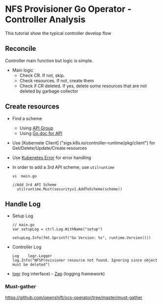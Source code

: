 # NFS Provisioner Go Operator - Controller Analysis

This tutorial show the typical controller develop flow


## Reconcile
Controller main function but logic is simple.

- Main logic
  - Check CR. If not, skip. 
  - Check resources. If not, create them
  - Check if CR deleted. If yes, delete some resources that are not deleted by garbage collector

## Create resources
- Find a scheme 
  - Using [API Group](https://kubernetes.io/docs/reference/generated/kubernetes-api/v1.19)
  - Using [Go doc for API](https://godoc.org/k8s.io/api/core)

- Use [Kubernete Client] ("sigs.k8s.io/controller-runtime/pkg/client") for Get/Delete/Update/Create resources
  
- Use [Kubenetes Error](https://github.com/kubernetes/apimachinery/blob/master/pkg/api/errors/errors.go) for error handling

- In order to add a 3rd API scheme, use `utilruntime`
  ~~~
  vi  main.go

  //Add 3rd API Scheme
	utilruntime.Must(securityv1.AddToScheme(scheme))
  ~~~


## Handle Log
- Setup Log
  ~~~
  // main.go
  var setupLog = ctrl.Log.WithName("setup")

  setupLog.Info(fmt.Sprintf("Go Version: %s", runtime.Version()))
  ~~~
- Controller Log
  ~~~
  Log    logr.Logger
  log.Info("NFSProvisioner resource not found. Ignoring since object must be deleted")
  ~~~
- [logr](https://github.com/go-logr/logr) (log interface) - [Zap](https://github.com/uber-go/zap) (logging framework)


### Must-gather
https://github.com/openshift/ocs-operator/tree/master/must-gather